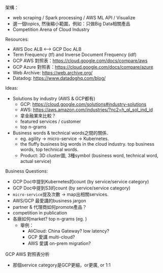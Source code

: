 
架構：
- web scraping / Spark processing / AWS ML API / Visualize
- 選一個topics, 然後縮小範圍，例如：只做Big Data相關產品
- Competition Arena of Cloud Industry

Resources:
- AWS Doc ALB <--> GCP Doc ALB
- Term Frequency (tf) and Inverse Document Frequency (idf)
- GCP AWS 對照表：https://cloud.google.com/docs/compare/aws
- GCP Azure 對照表：https://cloud.google.com/docs/compare/azure
- Web Archive: https://web.archive.org/
- Datadog: https://www.datadoghq.com/blog/

Ideas:
- Solutions by industry (AWS & GCP都有)
    - GCP: https://cloud.google.com/solutions#industry-solutions
    - AWS: https://aws.amazon.com/industries/?nc2=h_ql_sol_ind_id
    - 拿金融業來比較？
    - featured services / customer
    - top n-grams
- Business words & technical words之間的關係．
    - eg. agility -> micro-service -> Kubernetes.
    - the fluffy business big words in the cloud industry. top business words, top technical words.
    - Product: 3D cluster圖, 3種symbol (business word, technical word, actual service)

Business Questions:
- GCP Doc中提到Kubernetes的count (by service/service category)
- GCP Doc中提到S3的count (by service/service category)
- `micro-service`提及次數 -> map出相關services.
- AWS/GCP 最愛講的business jargon
- partner & 代理商如何promote產品？
- competition in publication
- 各廠如何market? top n-grams (eg. )
    - 舉例：
        - AliCloud: China Gateway? low latency?
        - GCP 愛講 multi-cloud?
        - AWS 愛講 on-prem migration?

GCP AWS 對照表分析
- 那個service category是GCP更細，or更廣, or 1:1
